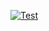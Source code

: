 [![Test](https://github.com/concrete5-community/Pure-Accordion/actions/workflows/tests.yml/badge.svg)](https://github.com/concrete5-community/Pure-Accordion/actions/workflows/tests.yml)
